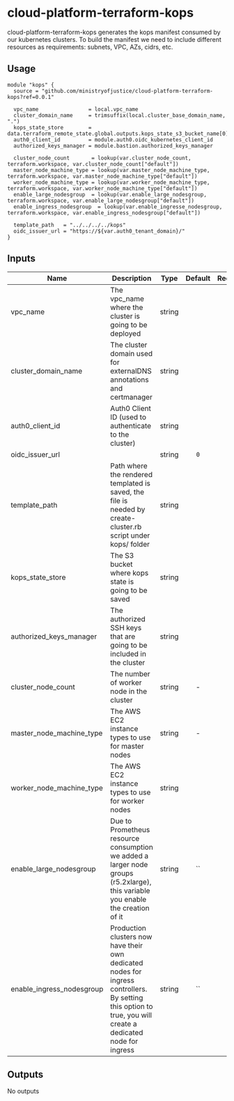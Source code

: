 # cloud-platform-terraform-kops

cloud-platform-terraform-kops generates the kops manifest consumed by our kubernetes clusters. To build the manifest we need to include different resources as requirements: subnets, VPC, AZs, cidrs, etc.

## Usage

```hcl
module "kops" {
  source = "github.com/ministryofjustice/cloud-platform-terraform-kops?ref=0.0.1"

  vpc_name                = local.vpc_name
  cluster_domain_name     = trimsuffix(local.cluster_base_domain_name, ".")
  kops_state_store        = data.terraform_remote_state.global.outputs.kops_state_s3_bucket_name[0]
  auth0_client_id         = module.auth0.oidc_kubernetes_client_id
  authorized_keys_manager = module.bastion.authorized_keys_manager

  cluster_node_count       = lookup(var.cluster_node_count, terraform.workspace, var.cluster_node_count["default"])
  master_node_machine_type = lookup(var.master_node_machine_type, terraform.workspace, var.master_node_machine_type["default"])
  worker_node_machine_type = lookup(var.worker_node_machine_type, terraform.workspace, var.worker_node_machine_type["default"])
  enable_large_nodesgroup  = lookup(var.enable_large_nodesgroup, terraform.workspace, var.enable_large_nodesgroup["default"])
  enable_ingress_nodesgroup  = lookup(var.enable_ingresse_nodesgroup, terraform.workspace, var.enable_ingress_nodesgroup["default"])

  template_path   = "../../../../kops"
  oidc_issuer_url = "https://${var.auth0_tenant_domain}/"
}
```

## Inputs

| Name | Description | Type | Default | Required |
|------|-------------|:----:|:-----:|:-----:|
| vpc_name | The vpc_name where the cluster is going to be deployed | string |  | yes |
| cluster_domain_name | The cluster domain used for externalDNS annotations and certmanager | string |  | yes |
| auth0_client_id | Auth0 Client ID (used to authenticate to the cluster) | string | | yes |
| oidc_issuer_url |  | string | `0` | no |
| template_path | Path where the rendered templated is saved, the file is needed by create-cluster.rb script under kops/ folder | string | | yes |
| kops_state_store | The S3 bucket where kops state is going to be saved | string |  | no |
| authorized_keys_manager | The authorized SSH keys that are going to be included in the cluster | string |  | yes |
| cluster_node_count | The number of worker node in the cluster | string | - | no |
| master_node_machine_type | The AWS EC2 instance types to use for master nodes | string | - | no |
| worker_node_machine_type | The AWS EC2 instance types to use for worker nodes | string |  | no |
| enable_large_nodesgroup | Due to Prometheus resource consumption we added a larger node groups (r5.2xlarge), this variable you enable the creation of it | string | `` | no |
| enable_ingress_nodesgroup | Production clusters now have their own dedicated nodes for ingress controllers. By setting this option to true, you will create a dedicated node for ingress | string | `` | no |


## Outputs

No outputs
